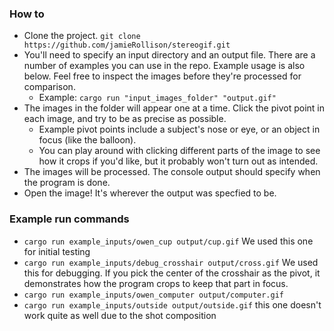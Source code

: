 ### How to  
- Clone the project. `git clone https://github.com/jamieRollison/stereogif.git`
- You'll need to specify an input directory and an output file. There are a number of examples you can use in the repo. Example usage is also below. Feel free to inspect the images before they're processed for comparison.
  - Example: `cargo run "input_images_folder" "output.gif"`
- The images in the folder will appear one at a time. Click the pivot point in each image, and try to be as precise as possible.
  - Example pivot points include a subject's nose or eye, or an object in focus (like the balloon).
  - You can play around with clicking different parts of the image to see how it crops if you'd like, but it probably won't turn out as intended.
- The images will be processed. The console output should specify when the program is done.
- Open the image! It's wherever the output was specfied to be.

### Example run commands
- `cargo run example_inputs/owen_cup output/cup.gif` We used this one for initial testing
- `cargo run example_inputs/debug_crosshair output/cross.gif` We used this for debugging. If you pick the center of the crosshair as the pivot, it demonstrates how the program crops to keep that part in focus.
- `cargo run example_inputs/owen_computer output/computer.gif`
- `cargo run example_inputs/outside output/outside.gif` this one doesn't work quite as well due to the shot composition